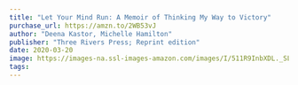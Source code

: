 ```yaml
---
title: "Let Your Mind Run: A Memoir of Thinking My Way to Victory"
purchase_url: https://amzn.to/2WB53vJ
author: "Deena Kastor, Michelle Hamilton"
publisher: "Three Rivers Press; Reprint edition"
date: 2020-03-20
image: https://images-na.ssl-images-amazon.com/images/I/511R9InbXDL._SL75_.jpg
tags:
---
```



